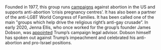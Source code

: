 Founded in 1977, this group runs [campaigns](https://www.facebook.com/watch/?v%3D3975459085815714) against abortion in the US and supports anti-abortion ‘crisis pregnancy centres’. It has also been a partner of the anti-LGBT World Congress of Families. It has been called one of the main "groups which help drive the religious right’s anti-gay crusade”. In early 2020, Jenna Ellis, who once worked for the group’s founder James Dobson, was [appointed](https://www.advocate.com/politics/2020/1/09/new-trump-adviser-jenna-ellis-homophobe-who-said-gays-deserve-hiv) Trump’s campaign legal advisor. Dobson himself has spoken out against Trump’s impeachment and celebrated his anti-abortion and pro-Israel positions.


